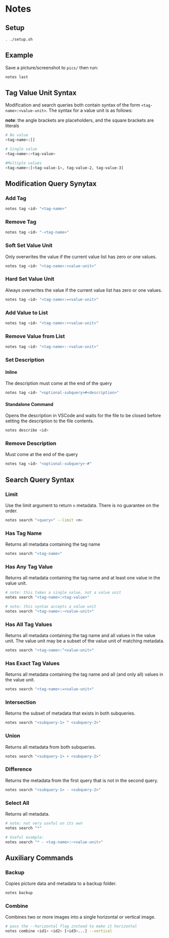 # Notes

## Setup

```bash
. ./setup.sh
```

## Example

Save a picture/screenshot to `pics/` then run:

```bash
notes last
```

## Tag Value Unit Syntax

Modification and search queries both contain syntax of the form `<tag-name>:<value-unit>`. The syntax for a value unit is as follows:

**note**: the angle brackets are placeholders, and the square brackets are literals

```sh
# No value
<tag-name>:[]

# Single value
<tag-name>:<tag-value>

#Multiple values
<tag-name>:[<tag-value-1>, tag-value-2, tag-value-3]
```

## Modification Query Synytax

### Add Tag

```sh
notes tag <id> "<tag-name>"
```

### Remove Tag

```sh
notes tag <id> "-<tag-name>"
```

### Soft Set Value Unit

Only overwrites the value if the current value list has zero or one values.

```sh
notes tag <id> "<tag-name>:<value-unit>"
```

### Hard Set Value Unit

Always overwrites the value if the current value list has zero or one values.

```sh
notes tag <id> "<tag-name>:=<value-unit>"
```

### Add Value to List

```sh
notes tag <id> "<tag-name>:+<value-unit>"
```

### Remove Value from List

```sh
notes tag <id> "<tag-name>:-<value-unit>"
```

### Set Description

#### Inline

The description must come at the end of the query

```sh
notes tag <id> "<optional-subquery>#<description>"
```

#### Standalone Command

Opens the description in VSCode and waits for the file to be closed before setting the description to the file contents.

```sh
notes describe <id>
```

### Remove Description

Must come at the end of the query

```sh
notes tag <id> "<optional-subquery>-#"
```

## Search Query Syntax

### Limit

Use the limit argument to return `n` metadata. There is no guarantee on the order.

```sh
notes search "<query>" --limit <n>
```

### Has Tag Name

Returns all metadata containing the tag name

```sh
notes search "<tag-name>"
```

### Has Any Tag Value

Returns all metadata containing the tag name and at least one value in the value unit.

```sh
# note: this takes a single value, not a value unit
notes search "<tag-name>:<tag-value>"

# note: this syntax accepts a value unit
notes search "<tag-name>:~<value-unit>"
```

### Has All Tag Values

Returns all metadata containing the tag name and all values in the value unit. The value unit may be a subset of the value unit of matching metadata.

```sh
notes search "<tag-name>:^<value-unit>"
```

### Has Exact Tag Values

Returns all metadata containing the tag name and all (and only all) values in the value unit.

```sh
notes search "<tag-name>:=<value-unit>"
```

### Intersection

Returns the subset of metadata that exists in both subqueries.

```sh
notes search "<subquery-1> ^ <subquery-2>"
```

### Union

Returns all metadata from both subqueries.

```sh
notes search "<subquery-1> + <subquery-2>"
```

### Difference

Returns the metadata from the first query that is not in the second query.

```sh
notes search "<subquery-1> - <subquery-2>"
```

### Select All

Returns all metadata.

```sh
# note: not very useful on its own
notes search "*"

# Useful example:
notes search "* - <tag-name>:~<value-unit>"
```

## Auxiliary Commands

### Backup

Copies picture data and metadata to a backup folder.

```sh
notes backup
```

### Combine

Combines two or more images into a single horizontal or vertical image.

```sh
# pass the --horizontal flag instead to make it horizontal
notes combine <id1> <id2> [<id3>...] --vertical
```
